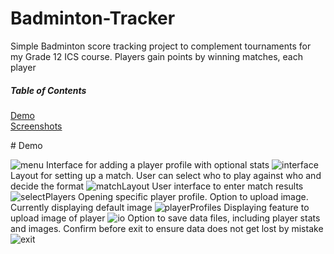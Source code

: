 # Badminton-Tracker
Simple Badminton score tracking project to complement tournaments for my Grade 12 ICS course. Players gain points by winning matches, each player

##### Table of Contents  
[Demo](#headers)  
[Screenshots](#screenshots)  
  
<a name="headers"/>
# Demo


![menu](https://cdn.discordapp.com/attachments/799791712993673236/799791764999110666/unknown.png)
Interface for adding a player profile with optional stats
![interface](https://cdn.discordapp.com/attachments/799791712993673236/799792353610432522/unknown.png)
Layout for setting up a match. User can select who to play against who and decide the format
![matchLayout](https://cdn.discordapp.com/attachments/799791712993673236/799792714832674816/unknown.png)
User interface to enter match results
![selectPlayers](https://cdn.discordapp.com/attachments/799791712993673236/799793457002446878/unknown.png)
Opening specific player profile. Option to upload image. Currently displaying default image
![playerProfiles](https://cdn.discordapp.com/attachments/799791712993673236/799793537360068648/unknown.png)
Displaying feature to upload image of player
![io](https://cdn.discordapp.com/attachments/799791712993673236/799793585787633695/unknown.png)
Option to save data files, including player stats and images. Confirm before exit to ensure data does not get lost by mistake
![exit](https://cdn.discordapp.com/attachments/799791712993673236/799792852237680670/unknown.png)
